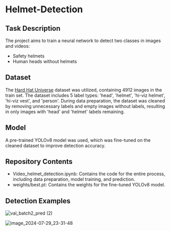 # Helmet-Detection

## Task Description

The project aims to train a neural network to detect two classes in images and videos:
- Safety helmets
- Human heads without helmets

## Dataset

The [Hard Hat Universe](https://universe.roboflow.com/universe-datasets/hard-hat-universe-0dy7t) dataset was utilized, containing 4912 images in the train set. The dataset includes 5 label types: 'head', 'helmet', 'hi-viz helmet', 'hi-viz vest', and 'person'. During data preparation, the dataset was cleaned by removing unnecessary labels and empty images without labels, resulting in only images with 'head' and 'helmet' labels remaining.

## Model

A pre-trained YOLOv8 model was used, which was fine-tuned on the cleaned dataset to improve detection accuracy.

## Repository Contents

- Video_helmet_detection.ipynb: Contains the code for the entire process, including data preparation, model training, and prediction.
- weights/best.pt: Contains the weights for the fine-tuned YOLOv8 model.

## Detection Examples

![val_batch2_pred (2)](https://github.com/user-attachments/assets/5c42cec8-a8de-4a4a-ab82-b81dbda33f4a)

![image_2024-07-29_23-31-48](https://github.com/user-attachments/assets/dc2ce29f-07ed-4755-aad9-dca073058cd2)

